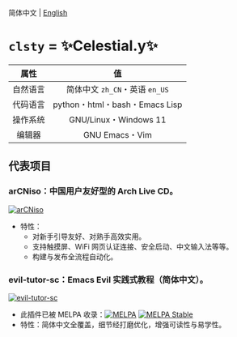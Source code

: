 简体中文 | [English](https://github.com/clsty/clsty/blob/main/README-en_US.md)
# `clsty` = ✨Celestial.y✨
| 属性 | 值 |
| :---: | :---: |
| 自然语言 | 简体中文 `zh_CN`・英语 `en_US` |
| 代码语言 | python・html・bash・Emacs Lisp |
| 操作系统 | GNU/Linux・Windows 11 |
| 编辑器 | GNU Emacs・Vim |

## 代表项目
### arCNiso：中国用户友好型的 Arch Live CD。
[![arCNiso](https://github-readme-stats.vercel.app/api/pin?username=clsty&repo=arCNiso&title=arCN&locale=cn&title_color=fff&icon_color=fff&text_color=fff&bg_color=30,e96443,904e95)](https://github.com/clsty/arCNiso)
- 特性：
  - 对新手引导友好、对熟手高效实用。
  - 支持触摸屏、WiFi 网页认证连接、安全启动、中文输入法等等。
  - 构建与发布全流程自动化。
### evil-tutor-sc：Emacs Evil 实践式教程（简体中文）。
[![evil-tutor-sc](https://github-readme-stats.vercel.app/api/pin?username=clsty&repo=evil-tutor-sc&locale=cn&theme=one_dark_pro)](https://github.com/clsty/evil-tutor-sc)
- 此插件已被 MELPA 收录：[![MELPA](https://melpa.org/packages/evil-tutor-sc-badge.svg)](https://melpa.org/#/evil-tutor-sc) [![MELPA Stable](https://stable.melpa.org/packages/evil-tutor-sc-badge.svg)](https://stable.melpa.org/#/evil-tutor-sc)
- 特性：简体中文全覆盖，细节经打磨优化，增强可读性与易学性。
